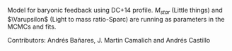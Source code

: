 Model for baryonic feedback using DC+14 profile. $M_{star}$ (Little things) and $\Varupsilon$ (Light to mass ratio-Sparc) are running as parameters in the MCMCs and fits.

Contributors: Andrés Bañares, J. Martin Camalich and Andrés Castillo


